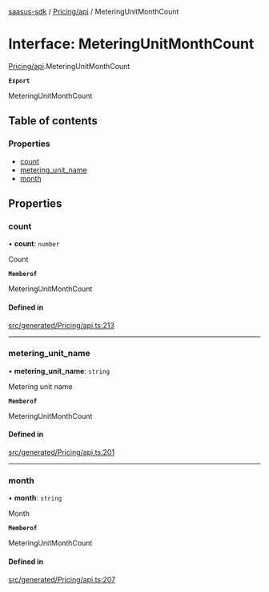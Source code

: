 [saasus-sdk](../README.md) / [Pricing/api](../modules/Pricing_api.md) / MeteringUnitMonthCount

# Interface: MeteringUnitMonthCount

[Pricing/api](../modules/Pricing_api.md).MeteringUnitMonthCount

**`Export`**

MeteringUnitMonthCount

## Table of contents

### Properties

- [count](Pricing_api.MeteringUnitMonthCount.md#count)
- [metering\_unit\_name](Pricing_api.MeteringUnitMonthCount.md#metering_unit_name)
- [month](Pricing_api.MeteringUnitMonthCount.md#month)

## Properties

### count

• **count**: `number`

Count

**`Memberof`**

MeteringUnitMonthCount

#### Defined in

[src/generated/Pricing/api.ts:213](https://github.com/saasus-platform/saasus-sdk-javascript/blob/c6c266c/src/generated/Pricing/api.ts#L213)

___

### metering\_unit\_name

• **metering\_unit\_name**: `string`

Metering unit name

**`Memberof`**

MeteringUnitMonthCount

#### Defined in

[src/generated/Pricing/api.ts:201](https://github.com/saasus-platform/saasus-sdk-javascript/blob/c6c266c/src/generated/Pricing/api.ts#L201)

___

### month

• **month**: `string`

Month

**`Memberof`**

MeteringUnitMonthCount

#### Defined in

[src/generated/Pricing/api.ts:207](https://github.com/saasus-platform/saasus-sdk-javascript/blob/c6c266c/src/generated/Pricing/api.ts#L207)
